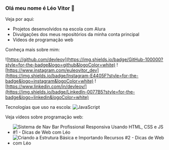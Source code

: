 ### Olá meu nome é Léo Vitor 👋

Veja por aqui:
- Projetos desenvolvidos na escola com Alura
- Divulgações dos meus repositórios da minha conta principal
- Vídeos de programação web

Conheça mais sobre mim:

![https://github.com/devleov](https://img.shields.io/badge/GitHub-100000?style=for-the-badge&logo=github&logoColor=white)
![https://www.instagram.com/euleovitor_dev](https://img.shields.io/badge/Instagram-E4405F?style=for-the-badge&logo=instagram&logoColor=white)
![https://www.linkedin.com/in/devleov/](https://img.shields.io/badge/LinkedIn-0077B5?style=for-the-badge&logo=linkedin&logoColor=white)

Tecnologias que uso na escola:
![JavaScript](https://img.shields.io/badge/JavaScript-323330?style=for-the-badge&logo=javascript&logoColor=F7DF1E)

Veja vídeos sobre programação web:
- ![Sistema de Nav Bar Profissional Responsiva Usando HTML, CSS e JS #1 - Dicas de Web com Léo](https://youtu.be/WvGt-jtuoVo?si=hC4Z3qLqB0-GmDbS)
- ![Criando a Estrutura Básica e Importando Recursos #2 - Dicas de Web com Léo](https://youtu.be/Yz3GDG2Ch10?si=VHqZKWFOoCDR42BV)
